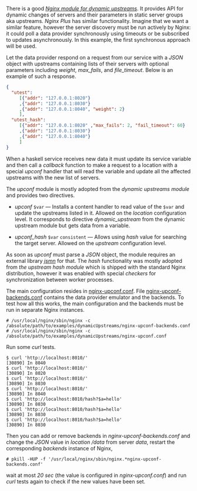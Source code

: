 There is a good [*Nginx module for dynamic
upstreams*](http://github.com/cubicdaiya/ngx_dynamic_upstream). It provides API
for dynamic changes of servers and their parameters in static server groups aka
upstreams. *Nginx Plus* has similar functionality. Imagine that we want a
similar feature, however the server discovery must be run actively by Nginx: it
could poll a data provider synchronously using timeouts or be subscribed to
updates asynchronously. In this example, the first synchronous approach will be
used.

Let the data provider respond on a request from our service with a *JSON* object
with upstreams containing lists of their servers with optional parameters
including *weight*, *max_fails*, and *file_timeout*. Below is an example of such
a response.

```json
{
  "utest":
     [{"addr": "127.0.0.1:8020"}
     ,{"addr": "127.0.0.1:8030"}
     ,{"addr": "127.0.0.1:8040", "weight": 2}
     ],
  "utest_hash":
     [{"addr": "127.0.0.1:8020" ,"max_fails": 2, "fail_timeout": 60}
     ,{"addr": "127.0.0.1:8030"}
     ,{"addr": "127.0.0.1:8040"}
     ]
}
```

When a haskell service receives new data it must update its service variable and
then call a *callback* function to make a request to a location with a special
*upconf* handler that will read the variable and update all the affected
upstreams with the new list of servers.

The *upconf* module is mostly adopted from the *dynamic upstreams module* and
provides two directives.

- *upconf* ``$var`` &mdash; Installs a content handler to read value of the
  ``$var`` and update the upstreams listed in it. Allowed on the *location*
  configuration level. It corresponds to directive *dynamic_upstream* from the
  dynamic upstream module but gets data from a variable.

- *upconf_hash* ``$var`` ``consistent`` &mdash; Allows using *hash* value for
  searching the target server. Allowed on the *upstream* configuration level.

As soon as *upconf* must parse a *JSON* object, the module requires an external
library [*jsmn*](http://github.com/zserge/jsmn) for that. The *hash*
functionality was mostly adopted from *the upstream hash module* which is
shipped with the standard Nginx distribution, however it was enabled with
special *checkers* for synchronization between worker processes.

The main configuration resides in [nginx-upconf.conf](nginx-upconf.conf). File
[nginx-upconf-backends.conf](nginx-upconf-backends.conf) contains the data
provider emulator and the backends. To test how all this works, the main
configuration and the backends must be run in separate Nginx instances.

```ShellSession
# /usr/local/nginx/sbin/nginx -c /absolute/path/to/examples/dynamicUpstreams/nginx-upconf-backends.conf
# /usr/local/nginx/sbin/nginx -c /absolute/path/to/examples/dynamicUpstreams/nginx-upconf.conf
```

Run some *curl* tests.

```ShellSession
$ curl 'http://localhost:8010/'
[30890] In 8040
$ curl 'http://localhost:8010/'
[30890] In 8020
$ curl 'http://localhost:8010/'
[30890] In 8030
$ curl 'http://localhost:8010/'
[30890] In 8040
$ curl 'http://localhost:8010/hash?$a=hello'
[30890] In 8030
$ curl 'http://localhost:8010/hash?$a=hello'
[30890] In 8030
$ curl 'http://localhost:8010/hash?$a=hello'
[30890] In 8030
```

Then you can add or remove backends in *nginx-upconf-backends.conf* and
change the *JSON* value in *location /data* from server *data*, restart the
corresponding *backends* instance of Nginx,

```ShellSession
# pkill -HUP -f '/usr/local/nginx/sbin/nginx.*nginx-upconf-backends.conf'
```

wait at most *20 sec* (the value is configured in *nginx-upconf.conf*) and run
*curl* tests again to check if the new values have been set.

